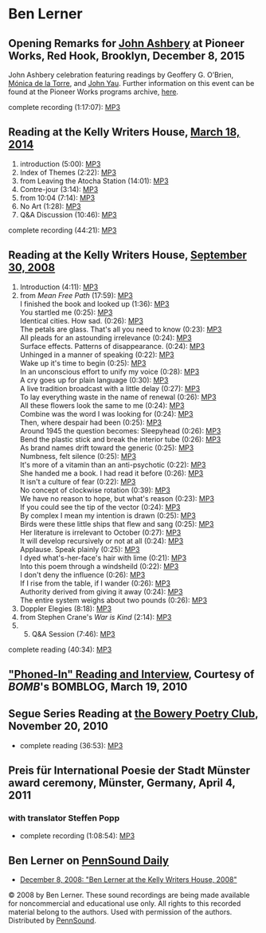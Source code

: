 Ben Lerner
==========

Opening Remarks for [John Ashbery](Ashbery.php) at Pioneer Works, Red Hook, Brooklyn, December 8, 2015
------------------------------------------------------------------------------------------------------

John Ashbery celebration featuring readings by Geoffery G. O’Brien, [Mónica
de la Torre](de-la-Torre.php), and [John Yau](Yau.php). Further information on this event can be found at the
Pioneer Works programs archive, [here](http://pioneerworks.org/programs/john-ashbery.php).

complete recording (1:17:07): [MP3](https://media.sas.upenn.edu/pennsound/authors/Ashbery/Pioneer-Works_12-8-15/Ashbery-John_Complete-Recording_Pioneer-Works_12-8-15.mp3)


Reading at the Kelly Writers House, [March 18, 2014](http://writing.upenn.edu/wh/calendar/0314.php#18)
------------------------------------------------------------------------------------------------------

1.  introduction (5:00): [MP3](http://media.sas.upenn.edu/pennsound/authors/Lerner/3-18-14/Lerner_Ben_01_introduction_Reading_KWH-UPenn_3-18-2014.mp3)
2.  Index of Themes (2:22): [MP3](http://media.sas.upenn.edu/pennsound/authors/Lerner/3-18-14/Lerner_Ben_02_Index-of-Themes_Reading_KWH-UPenn_3-18-2014.mp3)
3.  from Leaving the Atocha Station (14:01): [MP3](http://media.sas.upenn.edu/pennsound/authors/Lerner/3-18-14/Lerner_Ben_03_from-Leaving-the-Atocha-Station_Reading_KWH-UPenn_3-18-2014.mp3)
4.  Contre-jour (3:14): [MP3](http://media.sas.upenn.edu/pennsound/authors/Lerner/3-18-14/Lerner_Ben_04_Contre-jour_Reading_KWH-UPenn_3-18-2014.mp3)
5.  from 10:04 (7:14): [MP3](http://media.sas.upenn.edu/pennsound/authors/Lerner/3-18-14/Lerner_Ben_05_from-10-04_Reading_KWH-UPenn_3-18-2014.mp3)
6.  No Art (1:28): [MP3](http://media.sas.upenn.edu/pennsound/authors/Lerner/3-18-14/Lerner_Ben_06_No-Art_Reading_KWH-UPenn_3-18-2014.mp3)
7.  Q&A Discussion (10:46): [MP3](http://media.sas.upenn.edu/pennsound/authors/Lerner/3-18-14/Lerner_Ben_07_Q-A-Discussion_KWH-UPenn_3-18-2014.mp3)

complete recording (44:21): [MP3](http://media.sas.upenn.edu/pennsound/authors/Lerner/Lerner_Ben_Reading_KWH-UPenn_3-18-2014.mp3)

Reading at the Kelly Writers House, [September 30, 2008](http://writing.upenn.edu/wh/calendar/0908.php#30)
----------------------------------------------------------------------------------------------------------

1.  Introduction (4:11): [MP3](http://media.sas.upenn.edu/pennsound/authors/Lerner/Lerner-Ben_01_Introduction_KWH-UPenn_10-28-2008.mp3)
2.  from *Mean Free Path* (17:59): [MP3](http://media.sas.upenn.edu/pennsound/authors/Lerner/Lerner-Ben_02_from-Mean-Free-Path_KWH-UPenn_09-30-2008.mp3)  
    I finished the book and looked up (1:36): [MP3](http://media.sas.upenn.edu/pennsound/authors/Lerner/MFP/Lerner-Ben_01_I-finished-the-reading-and-looked-up_from-Mean-Free-Path_KWH-UPenn_09-30-2008.mp3)  
    You startled me (0:25): [MP3](http://media.sas.upenn.edu/pennsound/authors/Lerner/MFP/Lerner-Ben_02_You-startled-me_from-Mean-Free-Path_KWH-UPenn_09-30-2008.mp3)  
    Identical cities. How sad. (0:26): [MP3](http://media.sas.upenn.edu/pennsound/authors/Lerner/MFP/Lerner-Ben_03_Identical-cities-How-sad_from-Mean-Free-Path_KWH-UPenn_09-30-2008.mp3)  
    The petals are glass. That's all you need to know (0:23): [MP3](http://media.sas.upenn.edu/pennsound/authors/Lerner/MFP/Lerner-Ben_04_The-petals-are-glass_from-Mean-Free-Path_KWH-UPenn_09-30-2008.mp3)  
    All pleads for an astounding irrelevance (0:24): [MP3](http://media.sas.upenn.edu/pennsound/authors/Lerner/MFP/Lerner-Ben_05_All-pleads-for-an-astounding-irrelevance_from-Mean-Free-Path_KWH-UPenn_09-30-2008.mp3)  
    Surface effects. Patterns of disappearance. (0:24): [MP3](http://media.sas.upenn.edu/pennsound/authors/Lerner/MFP/Lerner-Ben_06_Surface-effects-Patterns-of-disappearance_from-Mean-Free-Path_KWH-UPenn_09-30-2008.mp3)  
    Unhinged in a manner of speaking (0:22): [MP3](http://media.sas.upenn.edu/pennsound/authors/Lerner/MFP/Lerner-Ben_07_Unhinged-in-a-manner-of-speaking_from-Mean-Free-Path_KWH-UPenn_09-30-2008.mp3)  
    Wake up it's time to begin (0:25): [MP3](http://media.sas.upenn.edu/pennsound/authors/Lerner/MFP/Lerner-Ben_08_Wake-up-its-time-to-begin_from-Mean-Free-Path_KWH-UPenn_09-30-2008.mp3)  
    In an unconscious effort to unify my voice (0:28): [MP3](http://media.sas.upenn.edu/pennsound/authors/Lerner/MFP/Lerner-Ben_09_In-an-unconcious-effort-to-unify-my-voice_from-Mean-Free-Path_KWH-UPenn_09-30-2008.mp3)  
    A cry goes up for plain language (0:30): [MP3](http://media.sas.upenn.edu/pennsound/authors/Lerner/MFP/Lerner-Ben_10_A-cry-goes-up-for-plain-language_from-Mean-Free-Path_KWH-UPenn_09-30-2008.mp3)  
    A live tradition broadcast with a little delay (0:27): [MP3](http://media.sas.upenn.edu/pennsound/authors/Lerner/MFP/Lerner-Ben_11_A-live-tradition-broadcast-with-a-little-delay_from-Mean-Free-Path_KWH-UPenn_09-30-2008.mp3)  
    To lay everything waste in the name of renewal (0:26): [MP3](http://media.sas.upenn.edu/pennsound/authors/Lerner/MFP/Lerner-Ben_12_To-lay-everything-waste-in-the-name-of-renewal_from-Mean-Free-Path_KWH-UPenn_09-30-2008.mp3)  
    All these flowers look the same to me (0:24): [MP3](http://media.sas.upenn.edu/pennsound/authors/Lerner/MFP/Lerner-Ben_13_All-these-flowers-look-the-same-to-me_from-Mean-Free-Path_KWH-UPenn_09-30-2008.mp3)  
    Combine was the word I was looking for (0:24): [MP3](http://media.sas.upenn.edu/pennsound/authors/Lerner/MFP/Lerner-Ben_14_Combine-was-the-word-I-was-looking-for_from-Mean-Free-Path_KWH-UPenn_09-30-2008.mp3)  
    Then, where despair had been (0:25): [MP3](http://media.sas.upenn.edu/pennsound/authors/Lerner/MFP/Lerner-Ben_15_Then-where-despair-had-been_from-Mean-Free-Path_KWH-UPenn_09-30-2008.mp3)  
    Around 1945 the question becomes: Sleepyhead (0:26): [MP3](http://media.sas.upenn.edu/pennsound/authors/Lerner/MFP/Lerner-Ben_16_Around-1945-the-question-becomes-Sleepyhead_from-Mean-Free-Path_KWH-UPenn_09-30-2008.mp3)  
    Bend the plastic stick and break the interior tube (0:26): [MP3](http://media.sas.upenn.edu/pennsound/authors/Lerner/MFP/Lerner-Ben_17_Bend-the-plastic-stick-and-break-the-interior-tube_from-Mean-Free-Path_KWH-UPenn_09-30-2008.mp3)  
    As brand names drift toward the generic (0:25): [MP3](http://media.sas.upenn.edu/pennsound/authors/Lerner/MFP/Lerner-Ben_18_As-brand-names-drift-toward-the-generic_from-Mean-Free-Path_KWH-UPenn_09-30-2008.mp3)  
    Numbness, felt silence (0:25): [MP3](http://media.sas.upenn.edu/pennsound/authors/Lerner/MFP/Lerner-Ben_19_Numbness-felt-silence_from-Mean-Free-Path_KWH-UPenn_09-30-2008.mp3)  
    It's more of a vitamin than an anti-psychotic (0:22): [MP3](http://media.sas.upenn.edu/pennsound/authors/Lerner/MFP/Lerner-Ben_20_Its-more-of-a-vitamin-than-an-anti-psychotic_from-Mean-Free-Path_KWH-UPenn_09-30-2008.mp3)  
    She handed me a book. I had read it before (0:26): [MP3](http://media.sas.upenn.edu/pennsound/authors/Lerner/MFP/Lerner-Ben_21_She-handed-me-a-book-I-had-read-it-before_from-Mean-Free-Path_KWH-UPenn_09-30-2008.mp3)  
    It isn't a culture of fear (0:22): [MP3](http://media.sas.upenn.edu/pennsound/authors/Lerner/MFP/Lerner-Ben_22_It-isnt-a-culture-of-fear_from-Mean-Free-Path_KWH-UPenn_09-30-2008.mp3)  
    No concept of clockwise rotation (0:39): [MP3](http://media.sas.upenn.edu/pennsound/authors/Lerner/MFP/Lerner-Ben_23_No-concept-of-clockwise-rotation_from-Mean-Free-Path_KWH-UPenn_09-30-2008.mp3)  
    We have no reason to hope, but what's reason (0:23): [MP3](http://media.sas.upenn.edu/pennsound/authors/Lerner/MFP/Lerner-Ben_24_We-have-no-reason-to-hope-but-whats-reason_from-Mean-Free-Path_KWH-UPenn_09-30-2008.mp3)  
    If you could see the tip of the vector (0:24): [MP3](http://media.sas.upenn.edu/pennsound/authors/Lerner/MFP/Lerner-Ben_25_If-you-could-see-the-tip-of-the-vector_from-Mean-Free-Path_KWH-UPenn_09-30-2008.mp3)  
    By complex I mean my intention is drawn (0:25): [MP3](http://media.sas.upenn.edu/pennsound/authors/Lerner/MFP/Lerner-Ben_26_By-complex-I-mean-my-intention-is-drawn_from-Mean-Free-Path_KWH-UPenn_09-30-2008.mp3)  
    Birds were these little ships that flew and sang (0:25): [MP3](http://media.sas.upenn.edu/pennsound/authors/Lerner/MFP/Lerner-Ben_27_Birds-were-these-little-ships-that-flew-and-sang_from-Mean-Free-Path_KWH-UPenn_09-30-2008.mp3)  
    Her literature is irrelevant to October (0:27): [MP3](http://media.sas.upenn.edu/pennsound/authors/Lerner/MFP/Lerner-Ben_28_Her-literature-is-irrelevant-to-October_from-Mean-Free-Path_KWH-UPenn_09-30-2008.mp3)  
    It will develop recursively or not at all (0:24): [MP3](http://media.sas.upenn.edu/pennsound/authors/Lerner/MFP/Lerner-Ben_29_It-will-develop-recursively-or-not-at-all_from-Mean-Free-Path_KWH-UPenn_09-30-2008.mp3)  
    Applause. Speak plainly (0:25): [MP3](http://media.sas.upenn.edu/pennsound/authors/Lerner/MFP/Lerner-Ben_30_Applause-speak-plainly_from-Mean-Free-Path_KWH-UPenn_09-30-2008.mp3)  
    I dyed what's-her-face's hair with lime (0:21): [MP3](http://media.sas.upenn.edu/pennsound/authors/Lerner/MFP/Lerner-Ben_31_I-dyed-whats-her-faces-hair-with-lime_from-Mean-Free-Path_KWH-UPenn_09-30-2008.mp3)  
    Into this poem through a windsheild (0:22): [MP3](http://media.sas.upenn.edu/pennsound/authors/Lerner/MFP/Lerner-Ben_32_Into-this-poem-through-a-windshield_from-Mean-Free-Path_KWH-UPenn_09-30-2008.mp3)  
    I don't deny the influence (0:26): [MP3](http://media.sas.upenn.edu/pennsound/authors/Lerner/MFP/Lerner-Ben_33_I-dont-deny-the-influence_from-Mean-Free-Path_KWH-UPenn_09-30-2008.mp3)  
    If I rise from the table, if I wander (0:26): [MP3](http://media.sas.upenn.edu/pennsound/authors/Lerner/MFP/Lerner-Ben_34_If-I-rise-from-the-table-if-I-wander_from-Mean-Free-Path_KWH-UPenn_09-30-2008.mp3)  
    Authority derived from giving it away (0:24): [MP3](http://media.sas.upenn.edu/pennsound/authors/Lerner/MFP/Lerner-Ben_35_Authority-derived-from-giving-it-away_from-Mean-Free-Path_KWH-UPenn_09-30-2008.mp3)  
    The entire system weighs about two pounds (0:26): [MP3](http://media.sas.upenn.edu/pennsound/authors/Lerner/MFP/Lerner-Ben_36_The-entire-system-weights-about-two-pounds_from-Mean-Free-Path_KWH-UPenn_09-30-2008.mp3)
3.  Doppler Elegies (8:18): [MP3](http://media.sas.upenn.edu/pennsound/authors/Lerner/Lerner-Ben_03_Doppler-Elegies_KWH-UPenn_09-30-2008.mp3)
4.  from Stephen Crane's *War is Kind* (2:14): [MP3](http://media.sas.upenn.edu/pennsound/authors/Lerner/Lerner-Ben_04_from-War-Is-Kind_KWH-UPenn_09-30-2008.mp3)
5.  5. Q&A Session (7:46): [MP3](http://media.sas.upenn.edu/pennsound/authors/Lerner/Lerner-Ben_05_Q-and-A_KWH-UPenn_09-30-2008.mp3)

complete reading (40:34): [MP3](http://media.sas.upenn.edu/pennsound/authors/Lerner/Lerner-Ben_reading_KWH-UPenn_09-30-2008.mp3)

  

["Phoned-In" Reading and Interview](http://bombsite.powweb.com/?p=8669), Courtesy of *BOMB*'s BOMBLOG, March 19, 2010
---------------------------------------------------------------------------------------------------------------------

  

Segue Series Reading at [the Bowery Poetry Club](Segue-BPC.php), November 20, 2010
----------------------------------------------------------------------------------

-   complete reading (36:53): [MP3](http://media.sas.upenn.edu/pennsound/authors/Lerner/Lerner-Ben_Segue-Series_BPC_11-20-10.mp3)

  

Preis für International Poesie der Stadt Münster award ceremony, Münster, Germany, April 4, 2011
------------------------------------------------------------------------------------------------

### with translator Steffen Popp

-   complete recording (1:08:54): [MP3](http://media.sas.upenn.edu/pennsound/authors/Lerner/Lerner-Ben_Munster-Prize_4-4-11.mp3)

  

Ben Lerner on [PennSound Daily](http://writing.upenn.edu/pennsound/daily/)
--------------------------------------------------------------------------

-   [December 8, 2008: "Ben Lerner at the Kelly Writers House, 2008"](http://writing.upenn.edu/pennsound/daily/200812.php#8_16:25)

© 2008 by Ben Lerner. These sound recordings are being made available for noncommercial and
educational use only. All rights to this recorded material belong to the authors. Used with permission of the authors.
Distributed by [PennSound](http://writing.upenn.edu/pennsound).
